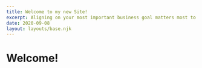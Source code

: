 ```yaml
---
title: Welcome to my new Site!
excerpt: Aligning on your most important business goal matters most to us. Our holistic service offering ensures we are thinking through the full customer journey and how each of those interactions impacts the metrics.
date: 2020-09-08
layout: layouts/base.njk
---
```

# Welcome!